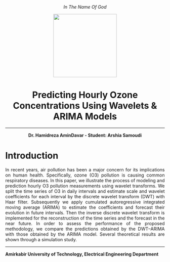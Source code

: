<div align="center">
<i>In The Name Of God</i>

<p>
  <img src="https://user-images.githubusercontent.com/47852354/138564509-b5dffb4e-f48b-4db5-b8a4-1385ef2b22c8.png" width="200">
</p>

# Predicting Hourly Ozone Concentrations Using Wavelets & ARIMA Models
---
**Dr. Hamidreza AminDavar - Student: Arshia Samoudi**
</div>

# Introduction
<div align = "justify"> 

In recent years, air pollution has been a major concern for its implications on human health. Specifically, ozone (O3)
pollution is causing common respiratory diseases. In this paper, we illustrate the process of modeling and prediction hourly
O3 pollution measurements using wavelet transforms. We split the time series of O3 in daily intervals and estimate scale
and wavelet coefficients for each interval by the discrete wavelet transform (DWT) with Haar filter. Subsequently we apply
cumulated autoregressive integrated moving average (ARIMA) to estimate the coefficients and forecast their evolution in
future intervals. Then the inverse discrete wavelet transform is implemented for the reconstruction of the time series and
the forecast in the near future. In order to assess the performance of the proposed methodology, we compare the predictions
obtained by the DWT–ARIMA with those obtained by the ARIMA model. Several theoretical results are shown through a
simulation study.
</div>



----
**Amirkabir University of Technology, Electrical Engineering Department**















